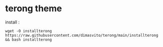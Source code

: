# terong theme
install : <br>
```
wget -O installterong https://raw.githubusercontent.com/dimasvito/terong/main/installterong && bash installterong
```

